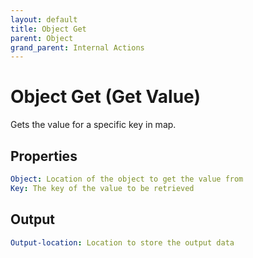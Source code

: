 ```yaml
---
layout: default
title: Object Get
parent: Object
grand_parent: Internal Actions
---
```

# Object Get (Get Value)
Gets the value for a specific key in map.

## Properties
```yaml
Object: Location of the object to get the value from
Key: The key of the value to be retrieved
```

## Output
```yaml
Output-location: Location to store the output data
```

